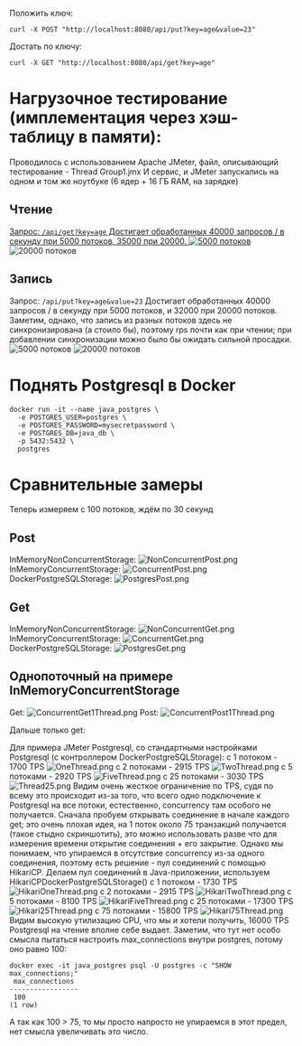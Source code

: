 Положить ключ:
```
curl -X POST "http://localhost:8080/api/put?key=age&value=23"
```
Достать по ключу:
```
curl -X GET "http://localhost:8080/api/get?key=age"
```

# Нагрузочное тестирование (имплементация через хэш-таблицу в памяти):
Проводилось с использованием Apache JMeter, файл, описывающий тестирование - Thread Group1.jmx
И сервис, и JMeter запускались на одном и том же ноутбуке (6 ядер + 16 ГБ RAM, на зарядке)
## Чтение
[Запрос: `/api/get?key=age`
Достигает обработанных 40000 запросов / в секунду при 5000 потоков, 35000 при 20000.
![5000 потоков](Other/Read5000.png)]()
![20000 потоков](Other/Read20000.png)
## Запись
Запрос: `/api/put?key=age&value=23`
Достигает обработанных 40000 запросов / в секунду при 5000 потоков, и 32000 при 20000 потоков. Заметим, однако, что запись из разных потоков здесь не синхронизирована (а стоило бы), поэтому rps почти как при чтении; при добавлении синхронизации можно было бы ожидать сильной просадки.
![5000 потоков](Other/Write5000.png)
![20000 потоков](Other/Write20000.png)

# Поднять Postgresql в Docker
```
docker run -it --name java_postgres \
  -e POSTGRES_USER=postgres \
  -e POSTGRES_PASSWORD=mysecretpassword \
  -e POSTGRES_DB=java_db \
  -p 5432:5432 \
  postgres
```

# Сравнительные замеры
Теперь измеряем с 100 потоков, ждём по 30 секунд
## Post
InMemoryNonConcurrentStorage:
![NonConcurrentPost.png](Other/NewMeasures/NonConcurrentPost.png)
InMemoryConcurrentStorage:
![ConcurrentPost.png](Other/NewMeasures/ConcurrentPost.png)
DockerPostgreSQLStorage:
![PostgresPost.png](Other/NewMeasures/PostgresPost.png)
## Get
InMemoryNonConcurrentStorage:
![NonConcurrentGet.png](Other/NewMeasures/NonConcurrentGet.png)
InMemoryConcurrentStorage:
![ConcurrentGet.png](Other/NewMeasures/ConcurrentGet.png)
DockerPostgreSQLStorage:
![PostgresGet.png](Other/NewMeasures/PostgresGet.png)
## Однопоточный на примере InMemoryConcurrentStorage
Get:
![ConcurrentGet1Thread.png](Other/NewMeasures/ConcurrentGet1Thread.png)
Post:
![ConcurrentPost1Thread.png](Other/NewMeasures/ConcurrentPost1Thread.png)

Дальше только get:

Для примера JMeter Postgresql, со стандартными настройками Postgresql (с контроллером DockerPostgreSQLStorage):
с 1 потоком - 1700 TPS
![OneThread.png](Other/One-To-Many-Measures/OneThread.png)
с 2 потоками - 2915 TPS
![TwoThread.png](Other/One-To-Many-Measures/TwoThread.png)
с 5 потоками - 2920 TPS
![FiveThread.png](Other/One-To-Many-Measures/FiveThread.png)
с 25 потоками - 3030 TPS
![Thread25.png](Other/One-To-Many-Measures/Thread25.png)
Видим очень жесткое ограничение по TPS, судя по всему это происходит из-за того, что всего одно подключение к Postgresql на все потоки, естественно, concurrency там особого не получается.
Сначала пробуем открывать соединение в начале каждого get; это очень плохая идея, на 1 поток около 75 транзакций получается (такое стыдно скриншотить), это можно использовать разве что для измерения времени открытие соединения + его закрытие.
Однако мы понимаем, что упираемся в отсутствие concurrency из-за одного соединения, поэтому есть решение - пул соединений с помощью HikariCP.
Делаем пул соединений в Java-приложении, используем HikariCPDockerPostgreSQLStorage()
с 1 потоком - 1730 TPS
![HikariOneThread.png](Other/One-To-Many-Measures/HikariOneThread.png)
с 2 потоками - 2915 TPS
![HikariTwoThread.png](Other/One-To-Many-Measures/HikariTwoThread.png)
с 5 потоками - 8100 TPS
![HikariFiveThread.png](Other/One-To-Many-Measures/HikariFiveThread.png)
с 25 потоками - 17300 TPS
![Hikari25Thread.png](Other/One-To-Many-Measures/Hikari25Thread.png)
с 75 потоками - 15800 TPS
![Hikari75Thread.png](Other/One-To-Many-Measures/Hikari75Thread.png)
Видим высокую утилизацию CPU, что мы и хотели получить, 16000 TPS Postgresql на чтение вполне себе выдает.
Заметим, что тут нет особо смысла пытаться настроить max_connections внутри postgres, потому оно равно 100:
```
docker exec -it java_postgres psql -U postgres -c "SHOW max_connections;"
 max_connections 
-----------------
 100
(1 row)
```
А так как 100 > 75, то мы просто напросто не упираемся в этот предел, нет смысла увеличивать это число.
